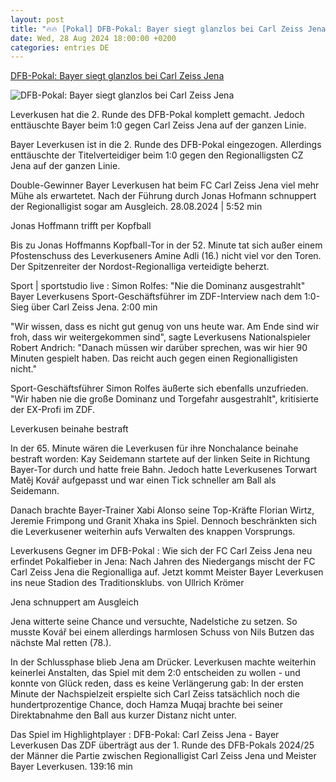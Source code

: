 ```yaml
---
layout: post
title: "🔥🔥 [Pokal] DFB-Pokal: Bayer siegt glanzlos bei Carl Zeiss Jena"
date: Wed, 28 Aug 2024 18:00:00 +0200
categories: entries DE
---
```

[DFB-Pokal: Bayer siegt glanzlos bei Carl Zeiss Jena](https://www.zdf.de/nachrichten/sport/dfb-pokal-erste-runde-carl-zeiss-jena-bayer-leverkusen-100.html)

![DFB-Pokal: Bayer siegt glanzlos bei Carl Zeiss Jena](https://www.zdf.de/assets/lev-114~1280x720?cb=1724869068138)

Leverkusen hat die 2. Runde des DFB-Pokal komplett gemacht. Jedoch enttäuschte Bayer beim 1:0 gegen Carl Zeiss Jena auf der ganzen Linie.

Bayer Leverkusen ist in die 2. Runde des DFB-Pokal eingezogen. Allerdings enttäuschte der Titelverteidiger beim 1:0 gegen den Regionalligsten CZ Jena auf der ganzen Linie.

Double-Gewinner Bayer Leverkusen hat beim FC Carl Zeiss Jena viel mehr Mühe als erwartetet. Nach der Führung durch Jonas Hofmann schnuppert der Regionalligist sogar am Ausgleich. 28.08.2024 | 5:52 min

Jonas Hoffmann trifft per Kopfball

Bis zu Jonas Hoffmanns Kopfball-Tor in der 52. Minute tat sich außer einem Pfostenschuss des Leverkuseners Amine Adli (16.) nicht viel vor den Toren. Der Spitzenreiter der Nordost-Regionalliga verteidigte beherzt.

Sport | sportstudio live : Simon Rolfes: "Nie die Dominanz ausgestrahlt" Bayer Leverkusens Sport-Geschäftsführer im ZDF-Interview nach dem 1:0-Sieg über Carl Zeiss Jena. 2:00 min

"Wir wissen, dass es nicht gut genug von uns heute war. Am Ende sind wir froh, dass wir weitergekommen sind", sagte Leverkusens Nationalspieler Robert Andrich: "Danach müssen wir darüber sprechen, was wir hier 90 Minuten gespielt haben. Das reicht auch gegen einen Regionalligisten nicht."

Sport-Geschäftsführer Simon Rolfes äußerte sich ebenfalls unzufrieden. "Wir haben nie die große Dominanz und Torgefahr ausgestrahlt", kritisierte der EX-Profi im ZDF.

Leverkusen beinahe bestraft

In der 65. Minute wären die Leverkusen für ihre Nonchalance beinahe bestraft worden: Kay Seidemann startete auf der linken Seite in Richtung Bayer-Tor durch und hatte freie Bahn. Jedoch hatte Leverkusenes Torwart Matěj Kovář aufgepasst und war einen Tick schneller am Ball als Seidemann.

Danach brachte Bayer-Trainer Xabi Alonso seine Top-Kräfte Florian Wirtz, Jeremie Frimpong und Granit Xhaka ins Spiel. Dennoch beschränkten sich die Leverkusener weiterhin aufs Verwalten des knappen Vorsprungs.

Leverkusens Gegner im DFB-Pokal : Wie sich der FC Carl Zeiss Jena neu erfindet Pokalfieber in Jena: Nach Jahren des Niedergangs mischt der FC Carl Zeiss Jena die Regionalliga auf. Jetzt kommt Meister Bayer Leverkusen ins neue Stadion des Traditionsklubs. von Ullrich Krömer

Jena schnuppert am Ausgleich

Jena witterte seine Chance und versuchte, Nadelstiche zu setzen. So musste Kovář bei einem allerdings harmlosen Schuss von Nils Butzen das nächste Mal retten (78.).

In der Schlussphase blieb Jena am Drücker. Leverkusen machte weiterhin keinerlei Anstalten, das Spiel mit dem 2:0 entscheiden zu wollen - und konnte von Glück reden, dass es keine Verlängerung gab: In der ersten Minute der Nachspielzeit erspielte sich Carl Zeiss tatsächlich noch die hundertprozentige Chance, doch Hamza Muqaj brachte bei seiner Direktabnahme den Ball aus kurzer Distanz nicht unter.

Das Spiel im Highlightplayer : DFB-Pokal: Carl Zeiss Jena - Bayer Leverkusen Das ZDF überträgt aus der 1. Runde des DFB-Pokals 2024/25 der Männer die Partie zwischen Regionalligist Carl Zeiss Jena und Meister Bayer Leverkusen. 139:16 min

